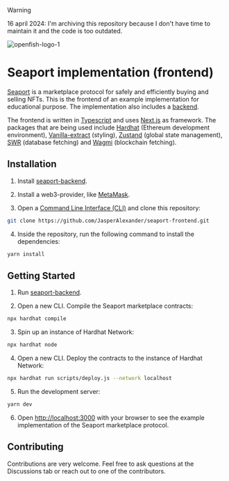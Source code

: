 > [!WARNING]
> 16 april 2024: I'm archiving this repository because I don't have time to maintain it and the code is too outdated.

![openfish-logo-1](https://user-images.githubusercontent.com/84851956/186010813-a67bc95d-11f7-4af9-a907-806b9159618d.png)

# Seaport implementation (frontend)

[Seaport](https://github.com/ProjectOpenSea/seaport) is a marketplace protocol for safely and efficiently buying and selling NFTs. This is the frontend of an example implementation for educational purpose. The implementation also includes a [backend](https://github.com/JasperAlexander/seaport-backend).

The frontend is written in [Typescript](https://github.com/microsoft/TypeScript) and uses [Next.js](https://github.com/vercel/next.js) as framework. The packages that are being used include [Hardhat](https://github.com/NomicFoundation/hardhat) (Ethereum development environment), [Vanilla-extract](https://github.com/seek-oss/vanilla-extract) (styling), [Zustand](https://github.com/pmndrs/zustand) (global state management), [SWR](https://github.com/vercel/swr) (database fetching) and [Wagmi](https://github.com/wagmi-dev/wagmi) (blockchain fetching).

## Installation

1. Install [seaport-backend](https://github.com/JasperAlexander/seaport-backend).

2. Install a web3-provider, like [MetaMask](https://github.com/MetaMask/metamask-extension).

3. Open a [Command Line Interface (CLI)](https://en.wikipedia.org/wiki/Command-line_interface) and clone this repository:

```bash
git clone https://github.com/JasperAlexander/seaport-frontend.git
```

4. Inside the repository, run the following command to install the dependencies:

```bash
yarn install
```

## Getting Started

1. Run [seaport-backend](https://github.com/JasperAlexander/seaport-backend).

2. Open a new CLI. Compile the Seaport marketplace contracts:

```bash
npx hardhat compile
```

3. Spin up an instance of Hardhat Network:

```bash
npx hardhat node
```

4. Open a new CLI. Deploy the contracts to the instance of Hardhat Network:

```bash
npx hardhat run scripts/deploy.js --network localhost
```

5. Run the development server:

```bash
yarn dev
```

6. Open [http://localhost:3000](http://localhost:3000) with your browser to see the example implementation of the Seaport marketplace protocol.

## Contributing

Contributions are very welcome. Feel free to ask questions at the Discussions tab or reach out to one of the contributors.
